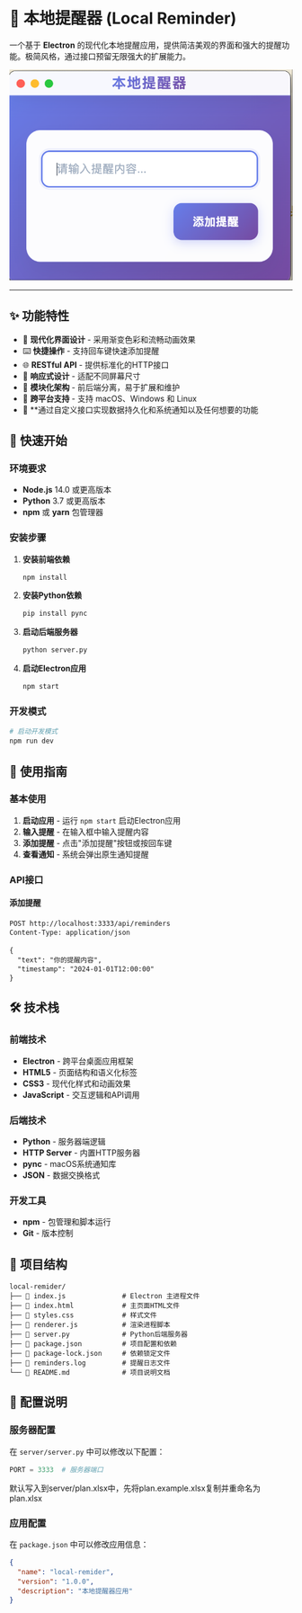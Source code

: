 # 🚀 本地提醒器 (Local Reminder)

一个基于 **Electron** 的现代化本地提醒应用，提供简洁美观的界面和强大的提醒功能。极简风格，通过接口预留无限强大的扩展能力。

![应用截图](screen.png)

---

## ✨ 功能特性

- 🎨 **现代化界面设计** - 采用渐变色彩和流畅动画效果
- ⌨️ **快捷操作** - 支持回车键快速添加提醒
- 🌐 **RESTful API** - 提供标准化的HTTP接口
- 📱 **响应式设计** - 适配不同屏幕尺寸
- 🔧 **模块化架构** - 前后端分离，易于扩展和维护
- 🚀 **跨平台支持** - 支持 macOS、Windows 和 Linux
- 💾 **通过自定义接口实现数据持久化和系统通知以及任何想要的功能

## 🚀 快速开始

### 环境要求

- **Node.js** 14.0 或更高版本
- **Python** 3.7 或更高版本
- **npm** 或 **yarn** 包管理器

### 安装步骤

1. **安装前端依赖**
   ```bash
   npm install
   ```

2. **安装Python依赖**
   ```bash
   pip install pync
   ```

3. **启动后端服务器**
   ```bash
   python server.py
   ```

4. **启动Electron应用**
   ```bash
   npm start
   ```

### 开发模式

```bash
# 启动开发模式
npm run dev
```

## 📖 使用指南

### 基本使用

1. **启动应用** - 运行 `npm start` 启动Electron应用
2. **输入提醒** - 在输入框中输入提醒内容
3. **添加提醒** - 点击"添加提醒"按钮或按回车键
4. **查看通知** - 系统会弹出原生通知提醒

### API接口

#### 添加提醒
```http
POST http://localhost:3333/api/reminders
Content-Type: application/json

{
  "text": "你的提醒内容",
  "timestamp": "2024-01-01T12:00:00"
}
```

## 🛠️ 技术栈

### 前端技术
- **Electron** - 跨平台桌面应用框架
- **HTML5** - 页面结构和语义化标签
- **CSS3** - 现代化样式和动画效果
- **JavaScript** - 交互逻辑和API调用

### 后端技术
- **Python** - 服务器端逻辑
- **HTTP Server** - 内置HTTP服务器
- **pync** - macOS系统通知库
- **JSON** - 数据交换格式

### 开发工具
- **npm** - 包管理和脚本运行
- **Git** - 版本控制

## 📁 项目结构

```
local-remider/
├── 📄 index.js              # Electron 主进程文件
├── 📄 index.html            # 主页面HTML文件
├── 📄 styles.css            # 样式文件
├── 📄 renderer.js           # 渲染进程脚本
├── 📄 server.py             # Python后端服务器
├── 📄 package.json          # 项目配置和依赖
├── 📄 package-lock.json     # 依赖锁定文件
├── 📄 reminders.log         # 提醒日志文件
└── 📄 README.md             # 项目说明文档
```

## 🔧 配置说明

### 服务器配置

在 `server/server.py` 中可以修改以下配置：

```python
PORT = 3333  # 服务器端口
```

默认写入到server/plan.xlsx中，先将plan.example.xlsx复制并重命名为plan.xlsx

### 应用配置

在 `package.json` 中可以修改应用信息：

```json
{
  "name": "local-remider",
  "version": "1.0.0",
  "description": "本地提醒器应用"
}
```
